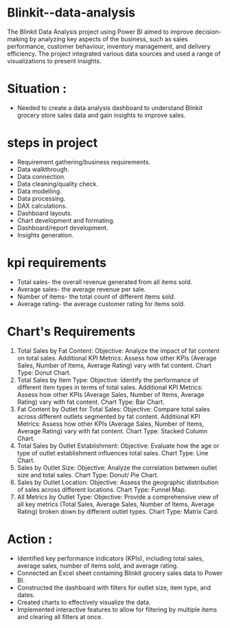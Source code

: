 # Blinkit--data-analysis
The Blinkit Data Analysis project using Power BI aimed to improve decision-making by analyzing key aspects of the business, such as sales performance, customer behaviour, inventory management, and delivery efficiency.
The project integrated various data sources and used a range of visualizations to present insights.

# Situation :
  - Needed to create a data analysis dashboard to understand Blinkit grocery store sales data and gain insights to improve sales.
    
# steps in project
 - Requirement gathering/business requirements.
 - Data walkthrough.
 - Data connection.
 - Data cleaning/quality check.
 - Data modelling.
 - Data processing.
 - DAX calculations.
 - Dashboard layouts.
 - Chart development and formating.
 - Dashboard/report development.
 - Insights generation.

# kpi requirements
- Total sales- the overall revenue generated from all items sold.
- Average sales- the average revenue per sale.
- Number of items- the total count of different items sold.
- Average rating- the average customer rating for items sold.

# Chart's Requirements
1. Total Sales by Fat Content:
    Objective: Analyze the impact of fat content on total sales.
    Additional KPI Metrics: Assess how other KPIs (Average Sales, Number of Items, Average Rating) vary with fat content.
    Chart Type: Donut Chart.
2. Total Sales by Item Type:
    Objective: Identify the performance of different item types in terms of total sales.
    Additional KPI Metrics: Assess how other KPIs (Average Sales, Number of Items, Average Rating) vary with fat content.
    Chart Type: Bar Chart.
3. Fat Content by Outlet for Total Sales:
    Objective: Compare total sales across different outlets segmented by fat content.
    Additional KPI Metrics: Assess how other KPIs (Average Sales, Number of Items, Average Rating) vary with fat content.
    Chart Type: Stacked Column Chart.
4. Total Sales by Outlet Establishment:
    Objective: Evaluate how the age or type of outlet establishment influences total sales.
    Chart Type: Line Chart.
5. Sales by Outlet Size:
    Objective: Analyze the correlation between outlet size and total sales.
    Chart Type: Donut/ Pie Chart.
6. Sales by Outlet Location:
    Objective: Assess the geographic distribution of sales across different locations.
    Chart Type: Funnel Map.
7. All Metrics by Outlet Type:
    Objective: Provide a comprehensive view of all key metrics (Total Sales, Average Sales, Number of Items, Average Rating)
    broken down by different outlet types.
    Chart Type: Matrix Card.
   
# Action :
   - Identified key performance indicators (KPIs), including total sales, average sales, number of items sold, and average rating.
   - Connected an Excel sheet containing Blinkit grocery sales data to Power BI.
   - Constructed the dashboard with filters for outlet size, item type, and dates.
   - Created charts to effectively visualize the data.
   - Implemented interactive features to allow for filtering by multiple items and clearing all filters at once.


    
     

